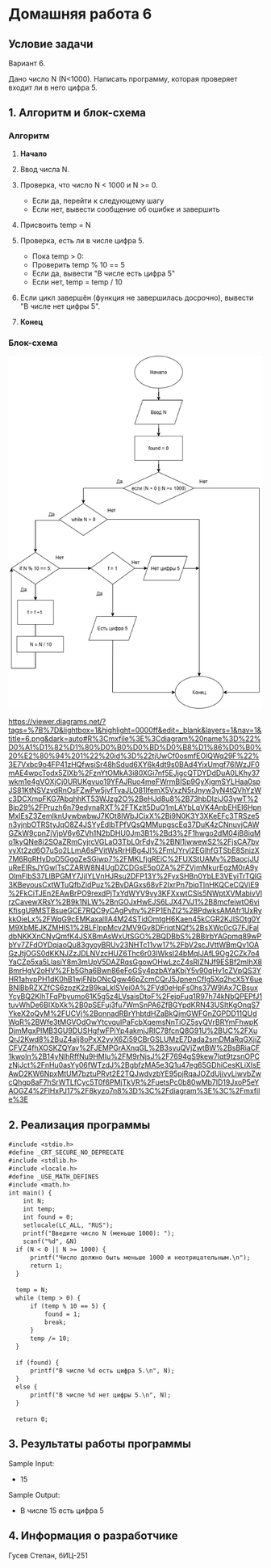 # Домашняя работа 6
## Условие задачи
Вариант 6. 

Дано число N (N<1000). Написать программу, которая проверяет входит ли в него цифра 5.
## 1. Алгоритм и блок-схема

### Алгоритм
1. **Начало**
  
2. Ввод числа N.
3. Проверка, что число N < 1000 и N >= 0.
   - Если да, перейти к следующему шагу
   - Если нет, вывести сообщение об ошибке и завершить
4. Присвоить temp = N
5. Проверка, есть ли в числе цифра 5.
   - Пока temp > 0:
   - Проверить temp % 10 == 5
   - Если да, вывести "В числе есть цифра 5" 
   - Если нет, temp = temp / 10
 6. Если цикл завершён (функция не завершилась досрочно), вывести "В числе нет цифры 5".
7. **Конец**

### Блок-схема
![Блок-схема алгоритма](6.png)

https://viewer.diagrams.net/?tags=%7B%7D&lightbox=1&highlight=0000ff&edit=_blank&layers=1&nav=1&title=6.png&dark=auto#R%3Cmxfile%3E%3Cdiagram%20name%3D%22%D0%A1%D1%82%D1%80%D0%B0%D0%BD%D0%B8%D1%86%D0%B0%20%E2%80%94%201%22%20id%3D%22tjUwCf0osmfEOlQWq29F%22%3E7Vxbc9o4FP41zHQfwsiSr48hSdud6XY6k4dt9s0BAd4YixUmgf76lWzJF0mAE4wpcTodx5ZlXb%2FznYtOMkA3i80XGi7nf5EJjgcQTDYDdDuA0LKhy37wkm1e4gVOXjCj0URUKgvuo19YFAJRuo4meFWrmBISp9GyXjgmSYLHaa0spJS81KtNSVzvdRnOsFZwPw5jvfTvaJLO81IfemX5VxzN5rJnyw3yN4tQVhYzWc3DCXmpFKG7AbqhhKT53WJzg2O%2BeHJd8u8%2B73hbDIziJG3ywT%2Bjp29%2FPruzh6n79edynaRXT%2FTKzlt5DuO1mLAYbLqVK4AnbEHEI6HpnMxIEsZ3ZemIknUywbwbwJ7KOt8IWbJCixX%2Bi9N0K3Y3XKeEFc3TRSze5n3yjnbOTRStyJqO8Z4JSYyEdIbTPfVQsQMMupgscEq37DuK4zCNnuvjCAWGZkW9cpnZjVjpV6y6ZVh1N2bDHU0Jm3B1%2Bd3%2F1hwgo2dM04jB8iqMo1kyQNe8j2SOaZRmCyjrcVGLaO3TbL0rFdyZ%2BNl1jwwewS2%2FjsCA7bvvyXt2zd6O7uSo2LLmA6sPVitWsRrHjBg4Jl%2FmUYrvl2EGlhfGTSbE8SnizX7M6RgRHyDoD5GggZeSGiwp7%2FMKLfjgREiC%2FUXStUAMv%2BaocjJUuReEIRsJYGwlTsCZARW8N4UgDZCDGsE5p0ZA%2FZVjmMkurEgzM0rA9yOlmFlbS37LIBPGMY7JjIYLVnHJRsu2DFP13Y%2FyxSHBn0YbLE3VEyiTrTQlG3KBeyousCxtWTuQfbZidPuz%2BvDAGxs68vF2IxrPn7biqTlnHKQCeCQViE9%2FkCiTJEn2EAwBrPO9rexdPjTxYdWYV9vy3KFXxwtCSls5NWptXVMabivVlrzCavewXRsY%2B9k1NLW%2BnGOJxHwEJS6LJX47VJ1%2B8mcfeiwtO6viKfisgU9MSTBsueGCE7RQC9yCAgPvhv%2FP1EhZI2%2BPdwksAMAfr1UxRykkOieLx%2FWqG9cEMKaxalIIA4M24STidOmtgH6Kaen45kCGR2KJISOtg0YM9XbMEJKZMHIS1%2BLFIppMcv2MV9Gv8DFriqtNQf%2BsXWc0cG7FJFaldbNKKXnCNyQmfK4JSXBmAsWxUtSGO%2BQDBbS%2BBlrbYAGpmq89wPbYv7ZFdOYDqiaoQu83gyoyBRUv23NHTc11vw17%2FbV2scJVttWBmQv1OAGzJtjOGS0dKKNJZzJDLNVzcHUZ6Thc6r03IWksI24bMqIJAfL9Og2CZk7o4YaCZp5xa5LlasiY8m3mUpV5DAZRqsGgowOHwLzcZ4sRIZNJf9ESBf2mIhX8BmrHgV2oHV%2Fb5Gha6Bwn86eFoGSy4pzbAYaKbjY5v90qHv1cZVpQS3YHR1ahvpPH1dK0hB1wjFNbONcQgw46pZcmCQrJ5JpnenCfIg5Xq2hcX5Y6ueBNlBbRZXZfCS6zpzK2zB9kaLkISVei0A%2FVd0eHpFs0hs37W9lAx7CBsuxYcyBQ2KlhTFqPbyumo61K5g5z4LVsaisDtoF%2FejpFuq1R97h74kNbQPEPfJ1tuvWhDe6BIXbXk%2B0pSEFuj3fu7WmSnPA6ZfBGYpdKRN43USItKgOnqS7YkeX2oQyM%2FUCVj%2BonnadRBrYhbtdHZaBkQjmGWFGnZGPDD11QUdWqR%2BWfe3tMGVOdOwYtcvquIPaFcbXqemsNnTiOZ5syQVrBRYmFhwpKDjmMgxPlMB3GU9DUSHgfwFPiYp4akmjJRlC78fcnQ8G91U%2BUC%2FXuQrJ2Kwd8%2BuZ4aIj8oPxX2yvX6Zi59CBrGSLUMzE7Dada2smDMaRqGXjiZCFVZ4fhXOSKZQYav%2FJEMPGrAXnqGL%2B3syuQVjZwtBW%2BsBRiaCF1kwoIn%2B14yNlhRffNu9HMIu%2FM9rNjsJ%2F7694gS9kew7lqt9tzsnOPCzNjJct%2FnHu0asYy06fWTzdJ%2BgbfzMA5e3Q1u47eg65GDhiCesKLiXIsEAwD2KW6NpxMtUM7bztuPRvt2E2TQJwdvzbYE95pjRqaJOZdUjjvvLiwvbZwcQhgp8aF7hSrWTLfCyc5T0f6PMjTkVR%2FuetsPc0b80wMb7lD19JxoP5eYAOGZ4%2FlHxPJ17%2F8kyzo7n8%3D%3C%2Fdiagram%3E%3C%2Fmxfile%3E

## 2. Реализация программы
    #include <stdio.h>
    #define _CRT_SECURE_NO_DEPRECATE
    #include <stdlib.h>
    #include <locale.h>
    #define _USE_MATH_DEFINES
    #include <math.h>
    int main() {
        int N;
        int temp;
        int found = 0;
        setlocale(LC_ALL, "RUS");
        printf("Введите число N (меньше 1000): ");
        scanf("%d", &N)
      if (N < 0 || N >= 1000) {
          printf("Число должно быть меньше 1000 и неотрицательным.\n");
          return 1;
      }

      temp = N;
      while (temp > 0) {
          if (temp % 10 == 5) {
              found = 1;
              break;
          }
          temp /= 10;
      }

      if (found) {
          printf("В числе %d есть цифра 5.\n", N);
      }
      else {
          printf("В числе %d нет цифры 5.\n", N);
      }

      return 0;

## 3. Результаты работы программы

Sample Input:
  - 15

Sample Output:
 - В числе 15 есть цифра 5

## 4. Информация о разработчике

Гусев Степан, бИЦ-251
